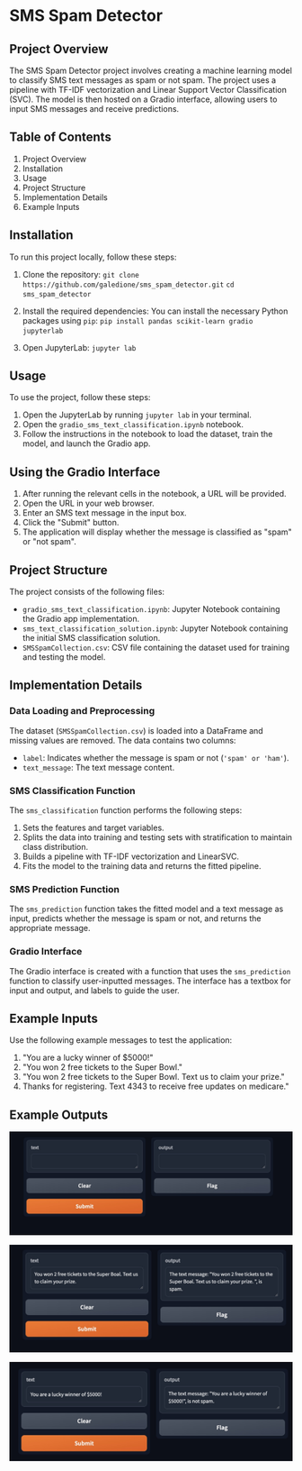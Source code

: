 # SMS Spam Detector

## Project Overview
The SMS Spam Detector project involves creating a machine learning model to classify SMS text messages as spam or not spam. The project uses a pipeline with TF-IDF vectorization and Linear Support Vector Classification (SVC). The model is then hosted on a Gradio interface, allowing users to input SMS messages and receive predictions. 

## Table of Contents
1. Project Overview
2. Installation
3. Usage
4. Project Structure
5. Implementation Details
6. Example Inputs

## Installation
To run this project locally, follow these steps:
1. Clone the repository:
`git clone https://github.com/galedione/sms_spam_detector.git`
`cd sms_spam_detector`

2. Install the required dependencies:
You can install the necessary Python packages using `pip`:
`pip install pandas scikit-learn gradio jupyterlab`

3. Open JupyterLab:
`jupyter lab`


## Usage
To use the project, follow these steps:

1. Open the JupyterLab by running `jupyter lab` in your terminal.
2. Open the `gradio_sms_text_classification.ipynb` notebook.
3. Follow the instructions in the notebook to load the dataset, train the model, and launch the Gradio app. 

## Using the Gradio Interface
1. After running the relevant cells in the notebook, a URL will be provided.
2. Open the URL in your web browser. 
3. Enter an SMS text message in the input box. 
4. Click the "Submit" button. 
5. The application will display whether the message is classified as "spam" or "not spam". 

## Project Structure
The project consists of the following files:
* `gradio_sms_text_classification.ipynb`: Jupyter Notebook containing the Gradio app implementation.
* `sms_text_classification_solution.ipynb`: Jupyter Notebook containing the initial SMS classification solution.
* `SMSSpamCollection.csv`: CSV file containing the dataset used for training and testing the model. 

## Implementation Details

### Data Loading and Preprocessing
The dataset (`SMSSpamCollection.csv`) is loaded into a DataFrame and missing values are removed. The data contains two columns:
* `label`: Indicates whether the message is spam or not (`'spam' or 'ham'`). 
* `text_message`: The text message content.

### SMS Classification Function
The `sms_classification` function performs the following steps:
1. Sets the features and target variables. 
2. Splits the data into training and testing sets with stratification to maintain class distribution. 
3. Builds a pipeline with TF-IDF vectorization and LinearSVC.
4. Fits the model to the training data and returns the fitted pipeline.

### SMS Prediction Function
The `sms_prediction` function takes the fitted model and a text message as input, predicts whether the message is spam or not, and returns the appropriate message.

### Gradio Interface
The Gradio interface is created with a function that uses the `sms_prediction` function to classify user-inputted messages. The interface has a textbox for input and output, and labels to guide the user.

## Example Inputs
Use the following example messages to test the application:
1. "You are a lucky winner of $5000!"
2. "You won 2 free tickets to the Super Bowl."
3. "You won 2 free tickets to the Super Bowl. Text us to claim your prize."
4. Thanks for registering. Text 4343 to receive free updates on medicare."

## Example Outputs
![Example of the Gradio Interface](images/blankexample.png)

![Spam Example](images/spam.png)

![Not Spam Example](images/notspam.png)